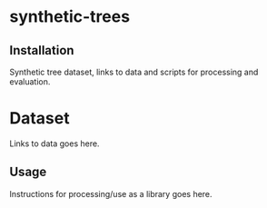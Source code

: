 # synthetic-trees

## Installation

Synthetic tree dataset, links to data and scripts for processing and evaluation.

# Dataset

Links to data goes here.

## Usage

Instructions for processing/use as a library goes here.
